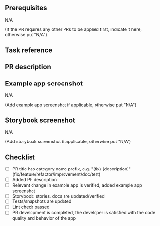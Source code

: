 ## Prerequisites
N/A

(If the PR requires any other PRs to be applied first, indicate it here, otherwise put "N/A")


## Task reference




## PR description




## Example app screenshot
N/A

(Add example app screenshot if applicable, otherwise put "N/A")



## Storybook screenshot
N/A

(Add storybook screenshot if applicable, otherwise put "N/A")



## Checklist
  - [ ] PR title has category name prefix, e.g. "\(fix\) {description}" (fix/feature/refactor/improvement/doc/test)
  - [ ] Added PR description
  - [ ] Relevant change in example app is verified, added example app screenshot
  - [ ] Storybook: stories, docs are updated/verified
  - [ ] Tests/snapshots are updated
  - [ ] Lint check passed
  - [ ] PR development is completed, the developer is satisfied with the code quality and behavior of the app
